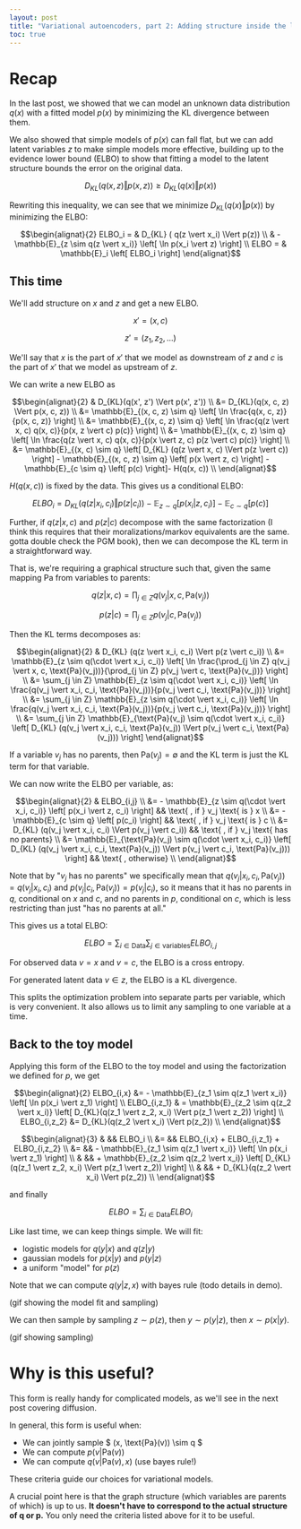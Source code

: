 ```yaml
---
layout: post
title: "Variational autoencoders, part 2: Adding structure inside the latent model"
toc: true
---
```


# Recap
In the last post, we showed that we can model an unknown data distribution $q(x)$ with a fitted model $p(x)$ by minimizing
the KL divergence between them.

We also showed that simple models of $p(x)$ can fall flat, but we can add latent variables $z$ to make simple models
more effective, building up to the evidence lower bound (ELBO) to show that fitting a model to the latent structure
bounds the error on the original data.

$$
D_{KL}(q(x, z) \Vert p(x, z))
\ge D_{KL}( q(x) \Vert p(x) )
$$

Rewriting this inequality, we can see that we minimize $D_{KL}( q(x) \Vert p(x) )$ by minimizing the ELBO:

$$\begin{alignat}{2}
ELBO_i = & D_{KL} ( q(z \vert x_i) \Vert p(z)) \\ 
         & - \mathbb{E}_{z \sim q(z \vert x_i)} \left[ \ln p(x_i \vert z) \right] \\
ELBO =   & \mathbb{E}_i \left[ ELBO_i \right]
\end{alignat}$$

## This time

We'll add structure on $x$ and $z$ and get a new ELBO.

$$x' = (x, c)$$

$$z' = (z_1, z_2, ...)$$

We'll say that $x$ is the part of $x'$ that we model as downstream of $z$ and $c$ is the part of $x'$ that we model
as upstream of $z$.

We can write a new ELBO as

$$\begin{alignat}{2}
& D_{KL}(q(x', z') \Vert p(x', z')) \\
&= D_{KL}(q(x, c, z) \Vert p(x, c, z)) \\
&= \mathbb{E}_{(x, c, z) \sim q} \left[ \ln \frac{q(x, c, z)}{p(x, c, z)} \right] \\
&= \mathbb{E}_{(x, c, z) \sim q} \left[ \ln \frac{q(z \vert x, c) q(x, c)}{p(x, z \vert c) p(c)} \right] \\
&= \mathbb{E}_{(x, c, z) \sim q} \left[ \ln \frac{q(z \vert x, c) q(x, c)}{p(x \vert z, c) p(z \vert c) p(c)} \right] \\
&= \mathbb{E}_{(x, c) \sim q} \left[ D_{KL} (q(z \vert x, c) \Vert p(z \vert c)) \right] - \mathbb{E}_{(x, c, z) \sim q} \left[ p(x \vert z, c) \right] - \mathbb{E}_{c \sim q} \left[ p(c) \right]- H(q(x, c)) \\
\end{alignat}$$

$H(q(x, c))$ is fixed by the data. This gives us a conditional ELBO:

$$
ELBO_i = D_{KL} (q(z \vert x_i, c_i) \Vert p(z \vert c_i))  - \mathbb{E}_{z \sim q} \left[ p(x_i \vert z, c_i) \right] - \mathbb{E}_{c \sim q} \left[ p(c) \right]
$$

Further, if $q(z \vert x, c)$ and $p(z \vert c)$ decompose with the same factorization (I think this requires that
their moralizations/markov equivalents are the same. gotta double check the PGM book), then we can decompose the KL term
in a straightforward way.

That is, we're requiring a graphical structure such that, given the same mapping $\text{Pa}$ from variables to parents:

$$q(z \vert x, c) = \prod_{j \in Z} q(v_j \vert x, c, \text{Pa}(v_j))$$

$$p(z \vert c) = \prod_{j \in Z} p(v_j \vert c, \text{Pa}(v_j))$$

Then the KL terms decomposes as:

$$\begin{alignat}{2}
& D_{KL} (q(z \vert x_i, c_i) \Vert p(z \vert c_i)) \\
&= \mathbb{E}_{z \sim q(\cdot \vert x_i, c_i)} \left[ \ln \frac{\prod_{j \in Z} q(v_j \vert x, c, \text{Pa}(v_j))}{\prod_{j \in Z} p(v_j \vert c, \text{Pa}(v_j))} \right] \\
&= \sum_{j \in Z} \mathbb{E}_{z \sim q(\cdot \vert x_i, c_i)} \left[ \ln \frac{q(v_j \vert x_i, c_i, \text{Pa}(v_j))}{p(v_j \vert c_i, \text{Pa}(v_j))} \right] \\
&= \sum_{j \in Z} \mathbb{E}_{z \sim q(\cdot \vert x_i, c_i)} \left[ \ln \frac{q(v_j \vert x_i, c_i, \text{Pa}(v_j))}{p(v_j \vert c_i, \text{Pa}(v_j))} \right] \\
&= \sum_{j \in Z} \mathbb{E}_{\text{Pa}(v_j) \sim q(\cdot \vert x_i, c_i)} \left[ D_{KL} (q(v_j \vert x_i, c_i, \text{Pa}(v_j)) \Vert p(v_j \vert c_i, \text{Pa}(v_j))) \right]
\end{alignat}$$

If a variable $v_j$ has no parents, then $\text{Pa}(v_j) = \emptyset$ and the KL term is just the KL term for that variable.

We can now write the ELBO per variable, as:

$$\begin{alignat}{2}
& ELBO_{i,j} \\
&= - \mathbb{E}_{z \sim q(\cdot \vert x_i, c_i)} \left[ p(x_i \vert z, c_i) \right] && \text{ , if } v_j \text{ is } x \\
&= - \mathbb{E}_{c \sim q} \left[ p(c_i) \right] && \text{ , if } v_j \text{ is } c \\
&= D_{KL} (q(v_j \vert x_i, c_i) \Vert p(v_j \vert c_i)) && \text{ , if } v_j \text{ has no parents} \\
&= \mathbb{E}_{\text{Pa}(v_j) \sim q(\cdot \vert x_i, c_i)} \left[ D_{KL} (q(v_j \vert x_i, c_i, \text{Pa}(v_j)) \Vert p(v_j \vert c_i, \text{Pa}(v_j))) \right] && \text{ , otherwise} \\
\end{alignat}$$

Note that by "$v_j$ has no parents" we specifically mean that $q(v_j \vert x_i, c_i, \text{Pa}(v_j)) = q(v_j \vert x_i, c_i)$
and $p(v_j \vert c_i, \text{Pa}(v_j)) = p(v_j \vert c_i)$, so it means that it has no parents in $q$,
conditional on $x$ and $c$, and no parents in $p$, conditional on $c$, which is less restricting than just
"has no parents at all."

This gives us a total ELBO:

$$ELBO = \sum_{i \in \text{Data}} \sum_{j \in \text{variables}} ELBO_{i,j}$$

For observed data $v = x$ and $v = c$, the ELBO is a cross entropy.

For generated latent data $v \in z$, the ELBO is a KL divergence.

This splits the optimization problem into separate parts per variable, which is very convenient.
It also allows us to limit any sampling to one variable at a time.

## Back to the toy model

Applying this form of the ELBO to the toy model and using the factorization we defined for $p$, we get

$$\begin{alignat}{2}
ELBO_{i,x} &= - \mathbb{E}_{z_1 \sim q(z_1 \vert x_i)} \left[ \ln p(x_i \vert z_1) \right] \\
ELBO_{i,z_1} & = \mathbb{E}_{z_2 \sim q(z_2 \vert x_i)} \left[ D_{KL}(q(z_1 \vert z_2, x_i) \Vert p(z_1 \vert z_2)) \right] \\
ELBO_{i,z_2} &= D_{KL}(q(z_2 \vert x_i) \Vert p(z_2)) \\
\end{alignat}$$

 
$$\begin{alignat}{3}
& && ELBO_i   \\
&= && ELBO_{i,x} + ELBO_{i,z_1} + ELBO_{i,z_2} \\
&= && - \mathbb{E}_{z_1 \sim q(z_1 \vert x_i)} \left[ \ln p(x_i \vert z_1) \right] \\
& && + \mathbb{E}_{z_2 \sim q(z_2 \vert x_i)} \left[ D_{KL}(q(z_1 \vert z_2, x_i) \Vert p(z_1 \vert z_2)) \right] \\
& && + D_{KL}(q(z_2 \vert x_i) \Vert p(z_2)) \\
\end{alignat}$$

and finally

$$ELBO = \sum_{i \in \text{Data}} ELBO_i$$

Like last time, we can keep things simple. We will fit:
- logistic models for $q(y \vert x)$ and $q(z \vert y)$
- gaussian models for $p(x \vert y)$ and $p(y \vert z)$
- a uniform "model" for $p(z)$

Note that we can compute $q(y \vert z, x)$ with bayes rule (todo details in demo).

(gif showing the model fit and sampling)

We can then sample by sampling $z \sim p(z)$, then $y \sim p(y \vert z)$, then $x \sim p(x \vert y)$.

(gif showing sampling)


# Why is this useful?

This form is really handy for complicated models, as we'll see in the next post covering diffusion.

In general, this form is useful when:
- We can jointly sample $ (x, \text{Pa}(v)) \sim q $
- We can compute $p(v \vert \text{Pa}(v))$
- We can compute $q(v \vert \text{Pa}(v), x)$ (use bayes rule!)

These criteria guide our choices for variational models.

A crucial point here is that the graph structure (which variables are parents of which) is up to us.
**It doesn't have to correspond to the actual structure of q or p.**
You only need the criteria listed above for it to be useful.
